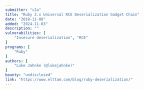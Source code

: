 ```yaml
---
submitter: "c2a"
title: "Ruby 2.x Universal RCE Deserialization Gadget Chain"
date: "2018-11-08"
added: "2024-11-03"
description: ""
vulnerabilities: [
    "Insecure deserialization", "RCE"
]
programs: [
    "Ruby"
]
authors: [
    "Luke Jahnke (@lukejahnke)"
]
bounty: "undisclosed"
link: "https://www.elttam.com/blog/ruby-deserialization/"
---
```




